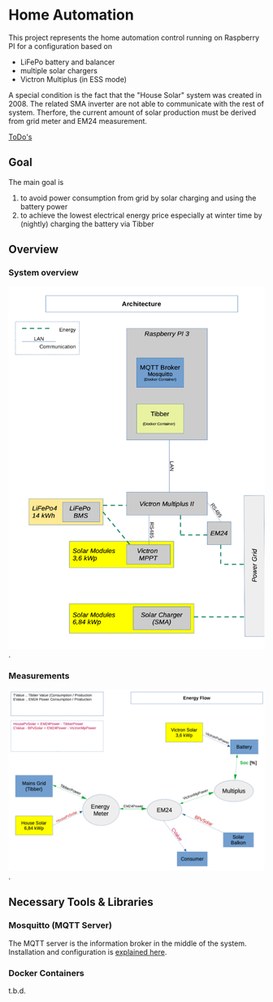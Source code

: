 # Home Automation
This project represents the home automation control running on Raspberry PI for a configuration based on 
- LiFePo battery and balancer
- multiple solar chargers
- Victron Multiplus (in ESS mode)

A special condition is the fact that the "House Solar" system was created in 2008. The related SMA inverter are not able to communicate with the rest of system. Therfore, the current amount of solar production must be derived from grid meter and EM24 measurement.

[ToDo's](doc/todos.md)
## Goal
The main goal is 
1. to avoid power consumption from grid by solar charging  and using the battery power
2. to achieve the lowest electrical energy price especially at winter time by (nightly) charging the battery via Tibber

## Overview
### System overview
![architecture](./doc/drawings/system_overview.png).
### Measurements
![measurements](./doc/drawings//energy_calculation.png).
## Necessary Tools & Libraries
### Mosquitto (MQTT Server)
The MQTT server is the information broker in the middle of the system.
Installation and configuration is [explained here](./doc/mosquitto.md).

### Docker Containers
t.b.d.

